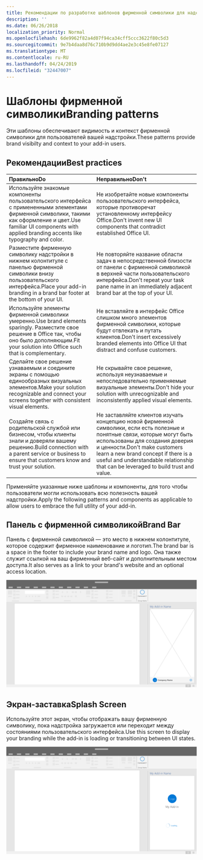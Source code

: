 ```yaml
---
title: Рекомендации по разработке шаблонов фирменной символики для надстроек Office
description: ''
ms.date: 06/26/2018
localization_priority: Normal
ms.openlocfilehash: 6de9962f82a4d07f94ca34cff5ccc3622f80c5d3
ms.sourcegitcommit: 9e7b4daa8d76c710b9d9dd4ae2e3c45e8fe07127
ms.translationtype: MT
ms.contentlocale: ru-RU
ms.lasthandoff: 04/24/2019
ms.locfileid: "32447007"
---
```

# <a name="branding-patterns"></a><span data-ttu-id="d4dbb-102">Шаблоны фирменной символики</span><span class="sxs-lookup"><span data-stu-id="d4dbb-102">Branding patterns</span></span>

<span data-ttu-id="d4dbb-103">Эти шаблоны обеспечивают видимость и контекст фирменной символики для пользователей вашей надстройки.</span><span class="sxs-lookup"><span data-stu-id="d4dbb-103">These patterns provide brand visibilty and context to your add-in users.</span></span> 

## <a name="best-practices"></a><span data-ttu-id="d4dbb-104">Рекомендации</span><span class="sxs-lookup"><span data-stu-id="d4dbb-104">Best practices</span></span>

|<span data-ttu-id="d4dbb-105">Правильно</span><span class="sxs-lookup"><span data-stu-id="d4dbb-105">Do</span></span> |<span data-ttu-id="d4dbb-106">Неправильно</span><span class="sxs-lookup"><span data-stu-id="d4dbb-106">Don't</span></span>|
|:---- |:----|
| <span data-ttu-id="d4dbb-107">Используйте знакомые компоненты пользовательского интерфейса с примененными элементами фирменной символики, такими как оформление и цвет.</span><span class="sxs-lookup"><span data-stu-id="d4dbb-107">Use familiar UI components with applied branding accents like typography and color.</span></span> | <span data-ttu-id="d4dbb-108">Не изобретайте новые компоненты пользовательского интерфейса, которые противоречат установленному интерфейсу Office.</span><span class="sxs-lookup"><span data-stu-id="d4dbb-108">Don't invent new UI components that contradict established Office UI.</span></span> | 
| <span data-ttu-id="d4dbb-109">Разместите фирменную символику надстройки в нижнем колонтитуле с панелью фирменной символики внизу пользовательского интерфейса.</span><span class="sxs-lookup"><span data-stu-id="d4dbb-109">Place your add-in branding in a brand bar footer at the bottom of your UI.</span></span> | <span data-ttu-id="d4dbb-110">Не повторяйте название области задач в непосредственной близости от панели с фирменной символикой в верхней части пользовательского интерфейса.</span><span class="sxs-lookup"><span data-stu-id="d4dbb-110">Don't repeat your task pane name in an immediately adjacent brand bar at the top of your UI.</span></span> |
| <span data-ttu-id="d4dbb-111">Используйте элементы фирменной символики умеренно.</span><span class="sxs-lookup"><span data-stu-id="d4dbb-111">Use brand elements sparingly.</span></span> <span data-ttu-id="d4dbb-112">Разместите свое решение в Office так, чтобы оно было дополняющим.</span><span class="sxs-lookup"><span data-stu-id="d4dbb-112">Fit your solution into Office such that is complementary.</span></span> | <span data-ttu-id="d4dbb-113">Не вставляйте в интерфейс Office слишком много элементов фирменной символики, которые будут отвлекать и путать клиентов.</span><span class="sxs-lookup"><span data-stu-id="d4dbb-113">Don't insert excessively branded elements into Office UI that distract and confuse customers.</span></span> |
| <span data-ttu-id="d4dbb-114">Сделайте свое решение узнаваемым и соедините экраны с помощью единообразных визуальных элементов.</span><span class="sxs-lookup"><span data-stu-id="d4dbb-114">Make your solution recognizable and connect your screens together with consistent visual elements.</span></span> | <span data-ttu-id="d4dbb-115">Не скрывайте свое решение, используя неузнаваемые и непоследовательно применяемые визуальные элементы.</span><span class="sxs-lookup"><span data-stu-id="d4dbb-115">Don't hide your solution with unrecognizable and inconsistently applied visual elements.</span></span> |
| <span data-ttu-id="d4dbb-116">Создайте связь с родительской службой или бизнесом, чтобы клиенты знали и доверяли вашему решению.</span><span class="sxs-lookup"><span data-stu-id="d4dbb-116">Build connection with a parent service or business to ensure that customers know and trust your solution.</span></span> | <span data-ttu-id="d4dbb-117">Не заставляйте клиентов изучать концепцию новой фирменной символики, если есть полезные и понятные связи, которые могут быть использованы для создания доверия и ценности.</span><span class="sxs-lookup"><span data-stu-id="d4dbb-117">Don't make customers learn a new brand concept if there is a useful and understandable relationship that can be leveraged to build trust and value.</span></span> |


<span data-ttu-id="d4dbb-118">Применяйте указанные ниже шаблоны и компоненты, для того чтобы пользователи могли использовать всю полезность вашей надстройки.</span><span class="sxs-lookup"><span data-stu-id="d4dbb-118">Apply the following patterns and components as applicable to allow users to embrace the full utility of your add-in.</span></span>


## <a name="brand-bar"></a><span data-ttu-id="d4dbb-119">Панель с фирменной символикой</span><span class="sxs-lookup"><span data-stu-id="d4dbb-119">Brand Bar</span></span>

<span data-ttu-id="d4dbb-120">Панель с фирменной символикой — это место в нижнем колонтитуле, которое содержит фирменное наименование и логотип.</span><span class="sxs-lookup"><span data-stu-id="d4dbb-120">The brand bar is a space in the footer to include your brand name and logo.</span></span> <span data-ttu-id="d4dbb-121">Она также служит ссылкой на ваш фирменный веб-сайт и дополнительным местом доступа.</span><span class="sxs-lookup"><span data-stu-id="d4dbb-121">It also serves as a link to your brand's website and an optional access location.</span></span>

![Панель с фирменной символикой: спецификации для области задач рабочего стола](../images/add-in-brand-bar.png)

## <a name="splash-screen"></a><span data-ttu-id="d4dbb-123">Экран-заставка</span><span class="sxs-lookup"><span data-stu-id="d4dbb-123">Splash Screen</span></span>

<span data-ttu-id="d4dbb-124">Используйте этот экран, чтобы отображать вашу фирменную символику, пока надстройка загружается или переходит между состояниями пользовательского интерфейса.</span><span class="sxs-lookup"><span data-stu-id="d4dbb-124">Use this screen to display your branding while the add-in is loading or transitioning between UI states.</span></span>

![Экран-заставка с фирменной символикой: спецификации для области задач рабочего стола](../images/add-in-splash-screen.png)
